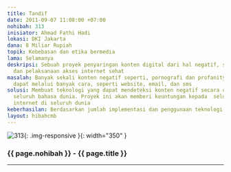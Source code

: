 ```yaml
---
title: Tandif
date: 2011-09-07 11:08:00 +07:00
nohibah: 313
inisiator: Ahmad Fathi Hadi
lokasi: DKI Jakarta
dana: 8 Miliar Rupiah
topik: Kebebasan dan etika bermedia
lama: Selamanya
deskripsi: Sebuah proyek penyaringan konten digital dari hal negatif, seperti pornography,
  dan pelaksanaan akses internet sehat
masalah: Banyak sekali konten negatif seperti, pornografi dan profanity, yang pendistribusiannya
  dapat melalui banyak cara, seperti website, email, dan sms
solusi: Membuat teknologi yang dapat mendeteksi konten negatif secara otomatis untuk
  seluruh bahasa dunia. Proyek ini akan memberi keuntungan kepada  seluruh pengguna
  internet di seluruh dunia
keberhasilan: Berdasarkan jumlah implementasi dan penggunaan teknologi ini
layout: hibahcmb
---
```


![313](/static/img/hibahcmb/313.png){: .img-responsive }{: width="350" }

### {{ page.nohibah }} - {{ page.title }}

---
